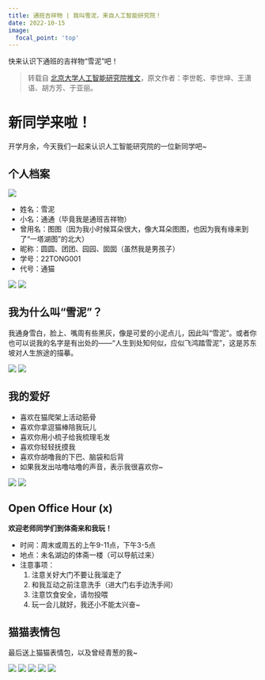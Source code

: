 ```yaml
---
title: 通班吉祥物 | 我叫雪泥，来自人工智能研究院！
date: 2022-10-15
image:
  focal_point: 'top'
---
```


快来认识下通班的吉祥物“雪泥”吧！

<!--more-->

> 转载自 [北京大学人工智能研究院推文](https://mp.weixin.qq.com/s/Xj10ahQwOAVC2na1gSY3AA)，原文作者：李世乾、李世坤、王潇语、胡方芳、于亚丽。



# 新同学来啦！

开学月余，今天我们一起来认识人工智能研究院的一位新同学吧~

## 个人档案

![](http://assets.tongclass.ac.cn/posts/2022/10-28/tong-cat/tong-cat_0.png)

- 姓名：雪泥
- 小名：通通（毕竟我是通班吉祥物）
- 曾用名：图图（因为我小时候耳朵很大，像大耳朵图图，也因为我有缘来到了“一塔湖图”的北大）
- 昵称：圆圆、团团、园园、囡囡（虽然我是男孩子）
- 学号：22TONG001
- 代号：通猫

![](http://assets.tongclass.ac.cn/posts/2022/10-28/tong-cat/tong-cat_1.png)
![](http://assets.tongclass.ac.cn/posts/2022/10-28/tong-cat/tong-cat_3.png)


## 我为什么叫“雪泥”？

我通身雪白，脸上、嘴周有些黑灰，像是可爱的小泥点儿，因此叫“雪泥”。或者你也可以说我的名字是有出处的——“人生到处知何似，应似飞鸿踏雪泥”，这是苏东坡对人生旅途的描摹。

![](http://assets.tongclass.ac.cn/posts/2022/10-28/tong-cat/tong-cat_4.png)
![](http://assets.tongclass.ac.cn/posts/2022/10-28/tong-cat/tong-cat_5.png)


## 我的爱好

- 喜欢在猫爬架上活动筋骨
- 喜欢你拿逗猫棒陪我玩儿
- 喜欢你用小梳子给我梳理毛发
- 喜欢你轻轻抚摸我
- 喜欢你胡噜我的下巴、脑袋和后背
- 如果我发出咕噜咕噜的声音，表示我很喜欢你~

![](http://assets.tongclass.ac.cn/posts/2022/10-28/tong-cat/tong-cat_6.png)
![](http://assets.tongclass.ac.cn/posts/2022/10-28/tong-cat/tong-cat_7.png)


## Open Office Hour (x)
**欢迎老师同学们到体斋来和我玩！**

- 时间：周末或周五的上午9-11点，下午3-5点
- 地点：未名湖边的体斋一楼（可以导航过来）
- 注意事项：
  1. 注意关好大门不要让我溜走了
  2. 和我互动之前注意洗手（进大门右手边洗手间）
  3. 注意饮食安全，请勿投喂
  4. 玩一会儿就好，我还小不能太兴奋~


## 猫猫表情包

最后送上猫猫表情包，以及曾经青葱的我~

![](http://assets.tongclass.ac.cn/posts/2022/10-28/tong-cat/tong-cat_meme_0.png)
![](http://assets.tongclass.ac.cn/posts/2022/10-28/tong-cat/tong-cat_meme_1.png)
![](http://assets.tongclass.ac.cn/posts/2022/10-28/tong-cat/tong-cat_meme_3.png)
![](http://assets.tongclass.ac.cn/posts/2022/10-28/tong-cat/tong-cat_meme_4.png)
![](http://assets.tongclass.ac.cn/posts/2022/10-28/tong-cat/tong-cat_meme_5.png)
